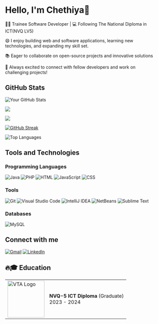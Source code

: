 # Hello, I'm Chethiya👋

👨‍💻 Trainee Software Developer | 💻 Following The National Diploma in ICT(NVQ LV5)

😄 I enjoy building web and software applications, learning new technologies, and expanding my skill set.

📚 Eager to collaborate on open-source projects and innovative solutions

👯 Always excited to connect with fellow developers and work on challenging projects!




## GitHub Stats


![Your GitHub Stats](https://github-readme-stats.vercel.app/api?username=chethiya216&show_icons=true&theme=radical)

![](https://github-profile-summary-cards.vercel.app/api/cards/profile-details?username=chethiya216&theme=github_dark)

![](https://github-profile-summary-cards.vercel.app/api/cards/productive-time?username=chethiya216&theme=github_dark)

[![GitHub Streak](https://streak-stats.demolab.com/?user=chethiya216&theme=dark)](https://git.io/streak-stats)

![Top Languages](https://github-readme-stats.vercel.app/api/top-langs/?username=chethiya216&theme=radical&layout=compact)

## Tools and Technologies

### Programming Languages

![Java](https://img.shields.io/badge/Java-007396?style=flat&logo=java&logoColor=white)
![PHP](https://img.shields.io/badge/PHP-777BB4?style=flat&logo=php&logoColor=white)
![HTML](https://img.shields.io/badge/HTML5-E34F26?style=flat&logo=html5&logoColor=white)
![JavaScript](https://img.shields.io/badge/JavaScript-F7DF1E?style=flat&logo=javascript&logoColor=black)
![CSS](https://img.shields.io/badge/CSS3-1572B6?style=flat&logo=css3&logoColor=white)


### Tools
![Git](https://img.shields.io/badge/Git-F05032?style=flat&logo=git&logoColor=white)
![Visual Studio Code](https://img.shields.io/badge/VS%20Code-007ACC?style=flat&logo=visualstudiocode&logoColor=white)
![IntelliJ IDEA](https://img.shields.io/badge/IntelliJ%20IDEA-000000?style=flat&logo=intellijidea&logoColor=white)
![NetBeans](https://img.shields.io/badge/NetBeans-1B6AC6?style=flat&logo=apachenetbeanside&logoColor=white)
![Sublime Text](https://img.shields.io/badge/Sublime%20Text-FF9800?style=flat&logo=sublimetext&logoColor=white)


### Databases
![MySQL](https://img.shields.io/badge/MySQL-005C5F?style=flat&logo=mysql&logoColor=white)

## Connect with me
<a href="chethiyalakshan216@gmail.com"><img img src="https://img.shields.io/badge/gmail-%23EA4335.svg?style=plastic&logo=gmail&logoColor=white" alt="Gmail"/></a>
<a href="www.linkedin.com/in/chethiya-lakshan"><img src="https://img.shields.io/badge/linkedin-%230A66C2.svg?style=plastic&logo=linkedin&logoColor=white" alt="LinkedIn"/></a>

## 🔥🎓 Education

<table align="center">
  <tr>
    <td>
      <a href="https://www.vtasl.gov.lk/">
        <img src="https://github.com/chethiya216/vta-logo.png" 
             width="120" 
             alt="VTA Logo"/>
      </a>
    </td>
    <td>
      <strong>NVQ-5 ICT Diploma</strong> (Graduate) <br> 2023 - 2024
    </td>
  </tr>
</table>



<!--
**chethiya216/chethiya216** is a ✨ _special_ ✨ repository because its `README.md` (this file) appears on your GitHub profile.

Here are some ideas to get you started:

- 🔭 I’m currently working on ...
- 🌱 I’m currently learning ...
- 👯 I’m looking to collaborate on ...
- 🤔 I’m looking for help with ...
- 💬 Ask me about ...
- 📫 How to reach me: ...
- 😄 Pronouns: ...
- ⚡ Fun fact: ...
- [LinkedIn](www.linkedin.com/in/chethiya-lakshan-47a16a1b6)
-->



